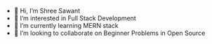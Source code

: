 - 👋 Hi, I’m Shree Sawant
- 👀 I’m interested in Full Stack Development
- 🌱 I’m currently learning MERN stack
- 💞️ I’m looking to collaborate on Beginner Problems in Open Source

<!---
TheEques/TheEques is a ✨ special ✨ repository because its `README.md` (this file) appears on your GitHub profile.
You can click the Preview link to take a look at your changes.
--->
